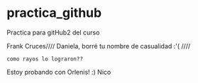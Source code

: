 # practica_github
Practica para gitHub2 del curso

Frank Cruces////
Daniela, borré tu nombre de casualidad  :'(
    ////

    como rayos lo lograron??

Estoy probando con Orlenis! :) Nico
